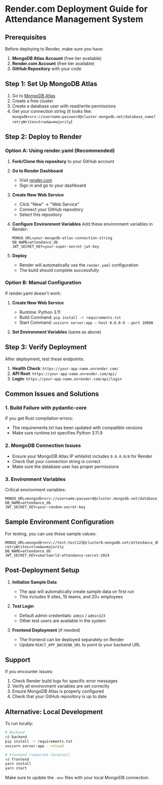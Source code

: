 # Render.com Deployment Guide for Attendance Management System

## Prerequisites

Before deploying to Render, make sure you have:

1. **MongoDB Atlas Account** (free tier available)
2. **Render.com Account** (free tier available)
3. **GitHub Repository** with your code

## Step 1: Set Up MongoDB Atlas

1. Go to [MongoDB Atlas](https://www.mongodb.com/cloud/atlas)
2. Create a free cluster
3. Create a database user with read/write permissions
4. Get your connection string (it looks like: `mongodb+srv://username:password@cluster.mongodb.net/database_name?retryWrites=true&w=majority`)

## Step 2: Deploy to Render

### Option A: Using render.yaml (Recommended)

1. **Fork/Clone this repository** to your GitHub account

2. **Go to Render Dashboard**
   - Visit [render.com](https://render.com)
   - Sign in and go to your dashboard

3. **Create New Web Service**
   - Click "New" → "Web Service"
   - Connect your GitHub repository
   - Select this repository

4. **Configure Environment Variables**
   Add these environment variables in Render:
   ```
   MONGO_URL=your-mongodb-atlas-connection-string
   DB_NAME=attendance_db
   JWT_SECRET_KEY=your-super-secret-jwt-key
   ```

5. **Deploy**
   - Render will automatically use the `render.yaml` configuration
   - The build should complete successfully

### Option B: Manual Configuration

If render.yaml doesn't work:

1. **Create New Web Service**
   - Runtime: Python 3.11
   - Build Command: `pip install -r requirements.txt`
   - Start Command: `uvicorn server:app --host 0.0.0.0 --port 10000`

2. **Set Environment Variables** (same as above)

## Step 3: Verify Deployment

After deployment, test these endpoints:

1. **Health Check**: `https://your-app-name.onrender.com/`
2. **API Root**: `https://your-app-name.onrender.com/api/`
3. **Login**: `https://your-app-name.onrender.com/api/login`

## Common Issues and Solutions

### 1. Build Failure with pydantic-core

If you get Rust compilation errors:
- The requirements.txt has been updated with compatible versions
- Make sure runtime.txt specifies Python 3.11.9

### 2. MongoDB Connection Issues

- Ensure your MongoDB Atlas IP whitelist includes `0.0.0.0/0` for Render
- Check that your connection string is correct
- Make sure the database user has proper permissions

### 3. Environment Variables

Critical environment variables:
```
MONGO_URL=mongodb+srv://username:password@cluster.mongodb.net/database_name
DB_NAME=attendance_db
JWT_SECRET_KEY=your-random-secret-key
```

## Sample Environment Configuration

For testing, you can use these sample values:

```
MONGO_URL=mongodb+srv://test:test123@cluster0.mongodb.net/attendance_db?retryWrites=true&w=majority
DB_NAME=attendance_db
JWT_SECRET_KEY=smartworld-attendance-secret-2024
```

## Post-Deployment Setup

1. **Initialize Sample Data**
   - The app will automatically create sample data on first run
   - This includes 9 sites, 10 teams, and 20+ employees

2. **Test Login**
   - Default admin credentials: `admin` / `admin123`
   - Other test users are available in the system

3. **Frontend Deployment** (if needed)
   - The frontend can be deployed separately on Render
   - Update `REACT_APP_BACKEND_URL` to point to your backend URL

## Support

If you encounter issues:
1. Check Render build logs for specific error messages
2. Verify all environment variables are set correctly
3. Ensure MongoDB Atlas is properly configured
4. Check that your GitHub repository is up to date

## Alternative: Local Development

To run locally:
```bash
# Backend
cd backend
pip install -r requirements.txt
uvicorn server:app --reload

# Frontend (separate terminal)
cd frontend
yarn install
yarn start
```

Make sure to update the `.env` files with your local MongoDB connection.